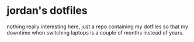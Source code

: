 # jordan's dotfiles

nothing really interesting here, just a repo containing my dotfiles so that my downtime
when switching laptops is a couple of months instead of years.
